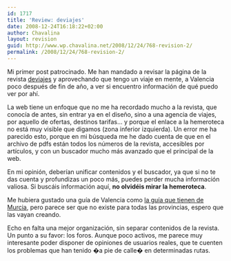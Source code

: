 ```yaml
---
id: 1717
title: 'Review: deviajes'
date: 2008-12-24T16:18:22+02:00
author: Chavalina
layout: revision
guid: http://www.wp.chavalina.net/2008/12/24/768-revision-2/
permalink: /2008/12/24/768-revision-2/
---
```

Mi primer post patrocinado. Me han mandado a revisar la página de la revista <a href="http://www.deviajes.es/" target="_blank">deviajes</a> y aprovechando que tengo un viaje en mente, a Valencia poco después de fin de año, a ver si encuentro información de qué puedo ver por ahí.

La web tiene un enfoque que no me ha recordado mucho a la revista, que conocía de antes, sin entrar ya en el diseño, sino a una agencia de viajes, por aquello de ofertas, destinos tarifas… y porque el enlace a la hemeroteca no está muy visible que digamos (zona inferior izquierda). Un error me ha parecido esto, porque en mi búsqueda me he dado cuenta de que en el archivo de pdfs están todos los números de la revista, accesibles por artículos, y con un buscador mucho más avanzado que el principal de la web.

En mi opinión, deberían unificar contenidos y el buscador, ya que si no te das cuenta y profundizas un poco más, puedes perder mucha información valiosa. Si buscáis información aquí, **no olvidéis mirar la hemeroteca**.

Me hubiera gustado una guía de Valencia como <a href="http://www.deviajes.es/reportajes/MURCIA_3.html" target="_blank">la guía que tienen de Murcia</a>, pero parece ser que no existe para todas las provincias, espero que las vayan creando.

Echo en falta una mejor organización, sin separar contenidos de la revista. Un punto a su favor: los foros. Aunque poco activos, me parece muy interesante poder disponer de opiniones de usuarios reales, que te cuenten los problemas que han tenido �a pie de calle� en determinadas rutas.